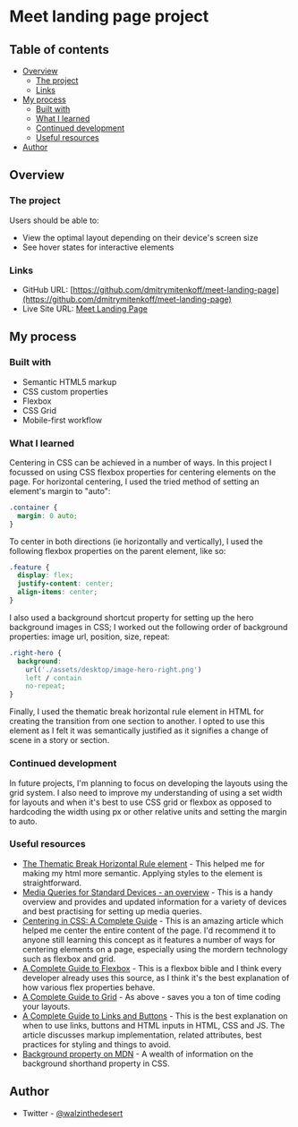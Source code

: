 # Meet landing page project

## Table of contents

- [Overview](#overview)
  - [The project](#the-project)
  - [Links](#links)
- [My process](#my-process)
  - [Built with](#built-with)
  - [What I learned](#what-i-learned)
  - [Continued development](#continued-development)
  - [Useful resources](#useful-resources)
- [Author](#author)

## Overview

### The project

Users should be able to:

- View the optimal layout depending on their device's screen size
- See hover states for interactive elements

### Links

- GitHub URL: [https://github.com/dmitrymitenkoff/meet-landing-page](https://github.com/dmitrymitenkoff/meet-landing-page)
- Live Site URL: [Meet Landing Page](https://meet-landing-page-dun.vercel.app/)

## My process

### Built with

- Semantic HTML5 markup
- CSS custom properties
- Flexbox
- CSS Grid
- Mobile-first workflow

### What I learned

Centering in CSS can be achieved in a number of ways. In this project I focussed on using CSS flexbox properties for centering elements on the page. For horizontal centering, I used the tried method of setting an element's margin to "auto":
```css
.container {
  margin: 0 auto;
}
```
To center in both directions (ie horizontally and vertically), I used the following flexbox properties on the parent element, like so: 
```css
.feature {
  display: flex;
  justify-content: center;
  align-items: center;
}
``` 

I also used a background shortcut property for setting up the hero background images in CSS; I worked out the following order of background properties: image url, position, size, repeat:
```css
.right-hero {
  background: 
    url('./assets/desktop/image-hero-right.png')
    left / contain
    no-repeat;
}
``` 
Finally, I used the thematic break horizontal rule element in HTML for creating the transition from one section to another. I opted to use this element as I felt it was semantically justified as it signifies a change of scene in a story or section.

### Continued development

In future projects, I'm planning to focus on developing the layouts using the grid system. I also need to improve my understanding of using a set width for layouts and when it's best to use CSS grid or flexbox as opposed to hardcoding the width using px or other relative units and setting the margin to auto. 


### Useful resources

- [The Thematic Break Horizontal Rule element](https://developer.mozilla.org/en-US/docs/Web/HTML/Element/hr) - This helped me for making my html more semantic. Applying styles to the element is straightforward. 
- [Media Queries for Standard Devices - an overview](https://css-tricks.com/snippets/css/media-queries-for-standard-devices/) - This is a handy overview and provides and updated information for a variety of devices and best practising for setting up media queries.  
- [Centering in CSS: A Complete Guide](https://css-tricks.com/centering-css-complete-guide/) - This is an amazing article which helped me center the entire content of the page. I'd recommend it to anyone still learning this concept as it features a number of ways for centering elements on a page, especially using the mordern technology such as flexbox and grid. 
- [A Complete Guide to Flexbox](https://css-tricks.com/snippets/css/a-guide-to-flexbox/) - This is a flexbox bible and I think every developer already uses this source, as I think it's the best explanation of how various flex properties behave.  
- [A Complete Guide to Grid](https://css-tricks.com/snippets/css/complete-guide-grid/) - As above - saves you a ton of time coding your layouts.
- [A Complete Guide to Links and Buttons](https://css-tricks.com/a-complete-guide-to-links-and-buttons/) - This is the best explanation on when to use links, buttons and HTML inputs in HTML, CSS and JS. The article discusses markup implementation, related attributes, best practices for styling and things to avoid. 
- [Background property on MDN](https://developer.mozilla.org/en-US/docs/Web/CSS/background) - A wealth of information on the background shorthand property in CSS.  

## Author

- Twitter - [@walzinthedesert](https://www.twitter.com/walzinthedesert)
